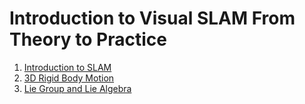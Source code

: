 # Introduction to Visual SLAM From Theory to Practice
1. [Introduction to SLAM](./Introduction%20to%20SLAM/index.md)
2. [3D Rigid Body Motion](./3D%20Rigid%20Body%20Motion/index.md)
3. [Lie Group and Lie Algebra](./Lie%20Group%20and%20Lie%20Algebra/index.md)
